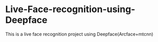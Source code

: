 # Live-Face-recognition-using-Deepface
This is a live face recognition project using Deepface(Arcface+mtcnn)
